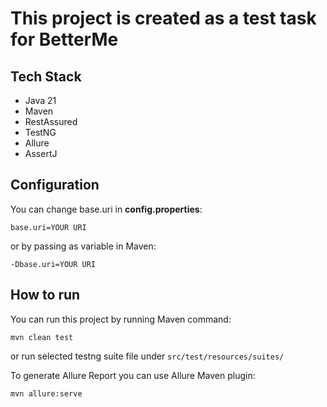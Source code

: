 # This project is created as a test task for BetterMe

## Tech Stack

+ Java 21
+ Maven
+ RestAssured
+ TestNG
+ Allure
+ AssertJ

## Configuration

You can change base.uri in **config.properties**:

`base.uri=YOUR URI`

or by passing as variable in Maven:

`-Dbase.uri=YOUR URI`

## How to run

You can run this project by running Maven command:

`mvn clean test`

or run selected testng suite file under `src/test/resources/suites/`

To generate Allure Report you can use Allure Maven plugin:

`mvn allure:serve`